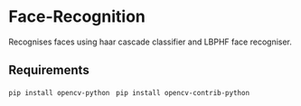 # Face-Recognition
Recognises faces using haar cascade classifier and LBPHF face recogniser.

## Requirements
``` pip install opencv-python ```
``` pip install opencv-contrib-python```


